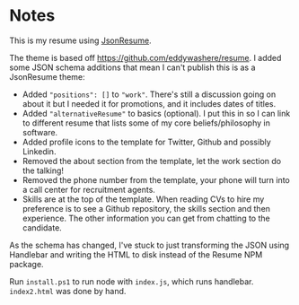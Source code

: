 # Notes

This is my resume using [JsonResume](http://www.jsonresume.org).

The theme is based off https://github.com/eddywashere/resume. I added some JSON schema additions that mean I can't publish this is as a JsonResume theme:

- Added `"positions": []` to `"work"`. There's still a discussion going on about it but I needed it for promotions, and it includes dates of titles.
- Added `"alternativeResume"` to basics (optional). I put this in so I can link to different resume that lists some of my core beliefs/philosophy in software.
- Added profile icons to the template for Twitter, Github and possibly Linkedin.
- Removed the about section from the template, let the work section do the talking!
- Removed the phone number from the template, your phone will turn into a call center for recruitment agents.
- Skills are at the top of the template. When reading CVs to hire my preference is to see a Github repository, the skills section and then experience. The other information you can get from chatting to the candidate.

As the schema has changed, I've stuck to just transforming the JSON using Handlebar and writing the HTML to disk instead of the Resume NPM package.

Run `install.ps1` to run node with `index.js`, which runs handlebar. `index2.html` was done by hand.
